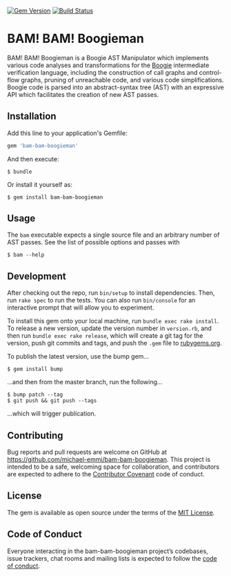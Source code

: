 [![Gem Version](https://badge.fury.io/rb/bam-bam-boogieman.svg)](http://badge.fury.io/rb/bam-bam-boogieman)
[![Build Status](https://travis-ci.org/michael-emmi/bam-bam-boogieman.svg?branch=master)](https://travis-ci.org/michael-emmi/bam-bam-boogieman)

# BAM! BAM! Boogieman

BAM! BAM! Boogieman is a Boogie AST Manipulator which implements various code
analyses and transformations for the [Boogie][boogie] intermediate verification
language, including the construction of call graphs and control-flow graphs,
pruning of unreachable code, and various code simplifications. Boogie code is
parsed into an abstract-syntax tree (AST) with an expressive API which
facilitates the creation of new AST passes.

## Installation

Add this line to your application's Gemfile:

```ruby
gem 'bam-bam-boogieman'
```

And then execute:

    $ bundle

Or install it yourself as:

    $ gem install bam-bam-boogieman

## Usage

The `bam` executable expects a single source file and an arbitrary number of
AST passes. See the list of possible options and passes with

    $ bam --help

## Development

After checking out the repo, run `bin/setup` to install dependencies. Then, run `rake spec` to run the tests. You can also run `bin/console` for an interactive prompt that will allow you to experiment.

To install this gem onto your local machine, run `bundle exec rake install`. To release a new version, update the version number in `version.rb`, and then run `bundle exec rake release`, which will create a git tag for the version, push git commits and tags, and push the `.gem` file to [rubygems.org](https://rubygems.org).

To publish the latest version, use the bump gem…

    $ gem install bump

…and then from the master branch, run the following…

    $ bump patch --tag
    $ git push && git push --tags

…which will trigger publication.

## Contributing

Bug reports and pull requests are welcome on GitHub at https://github.com/michael-emmi/bam-bam-boogieman. This project is intended to be a safe, welcoming space for collaboration, and contributors are expected to adhere to the [Contributor Covenant](http://contributor-covenant.org) code of conduct.

## License

The gem is available as open source under the terms of the [MIT License](https://opensource.org/licenses/MIT).

## Code of Conduct

Everyone interacting in the bam-bam-boogieman project’s codebases, issue trackers, chat rooms and mailing lists is expected to follow the [code of conduct](https://github.com/michael-emmi/bam-bam-boogieman/blob/master/CODE_OF_CONDUCT.md).

[boogie]: https://github.com/boogie-org/boogie

